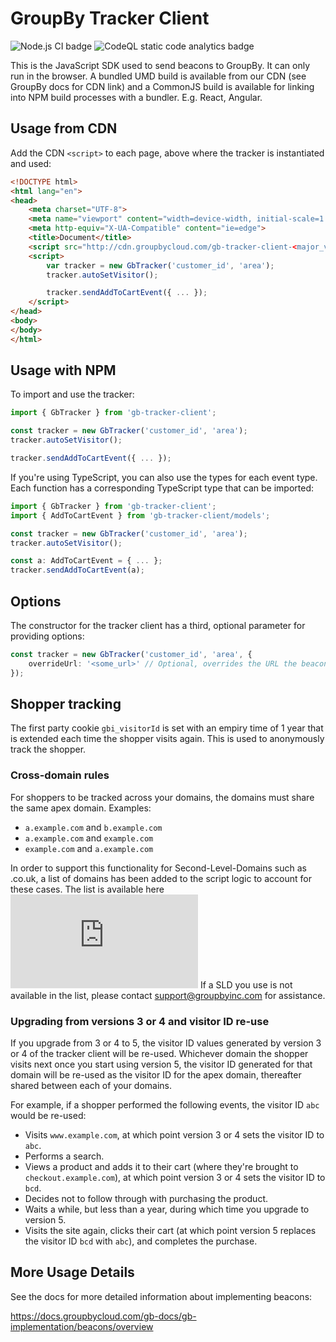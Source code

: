 # GroupBy Tracker Client

![Node.js CI badge](https://github.com/groupby/gb-tracker-client/actions/workflows/node.js.yml/badge.svg)
![CodeQL static code analytics badge](https://github.com/groupby/gb-tracker-client/actions/workflows/codeql-analysis.yml/badge.svg)

This is the JavaScript SDK used to send beacons to GroupBy. It can only run in the browser. A bundled UMD build is available from our CDN (see GroupBy docs for CDN link) and a CommonJS build is available for linking into NPM build processes with a bundler. E.g. React, Angular.

## Usage from CDN

Add the CDN `<script>` to each page, above where the tracker is instantiated and used:

```html
<!DOCTYPE html>
<html lang="en">
<head>
    <meta charset="UTF-8">
    <meta name="viewport" content="width=device-width, initial-scale=1.0">
    <meta http-equiv="X-UA-Compatible" content="ie=edge">
    <title>Document</title>
    <script src="http://cdn.groupbycloud.com/gb-tracker-client-<major_version>.min.js"></script>
    <script>
        var tracker = new GbTracker('customer_id', 'area');
        tracker.autoSetVisitor();

        tracker.sendAddToCartEvent({ ... });
    </script>
</head>
<body>
</body>
</html>
```

## Usage with NPM

To import and use the tracker:

```javascript
import { GbTracker } from 'gb-tracker-client';

const tracker = new GbTracker('customer_id', 'area');
tracker.autoSetVisitor();

tracker.sendAddToCartEvent({ ... });
```

If you're using TypeScript, you can also use the types for each event type. Each
function has a corresponding TypeScript type that can be imported:

```typescript
import { GbTracker } from 'gb-tracker-client';
import { AddToCartEvent } from 'gb-tracker-client/models';

const tracker = new GbTracker('customer_id', 'area');
tracker.autoSetVisitor();

const a: AddToCartEvent = { ... };
tracker.sendAddToCartEvent(a);
```

## Options

The constructor for the tracker client has a third, optional parameter for providing options:

```typescript
const tracker = new GbTracker('customer_id', 'area', {
    overrideUrl: '<some_url>' // Optional, overrides the URL the beacon is sent to. Useful for testing.
});
```

## Shopper tracking

The first party cookie `gbi_visitorId` is set with an empiry time of 1 year that is extended each time the shopper visits again. This is used to anonymously track the shopper.

### Cross-domain rules

For shoppers to be tracked across your domains, the domains must share the same apex domain. Examples:
  
- `a.example.com` and `b.example.com`
- `a.example.com` and `example.com`
- `example.com` and `a.example.com`

In order to support this functionality for Second-Level-Domains such as .co.uk, a list of domains has been added to the script logic to account for these cases.
The list is available here ![Link to the list of domains](https://github.com/groupby/gb-tracker-client/src/slds.ts)
If a SLD you use is not available in the list, please contact support@groupbyinc.com for assistance.

### Upgrading from versions 3 or 4 and visitor ID re-use

If you upgrade from 3 or 4 to 5, the visitor ID values generated by version 3 or 4 of the tracker client will be re-used. Whichever domain the shopper visits next once you start using version 5, the visitor ID generated for that domain will be re-used as the visitor ID for the apex domain, thereafter shared between each of your domains.

For example, if a shopper performed the following events, the visitor ID `abc` would be re-used:

- Visits `www.example.com`, at which point version 3 or 4 sets the visitor ID to `abc`.
- Performs a search.
- Views a product and adds it to their cart (where they're brought to `checkout.example.com`), at which point version 3 or 4 sets the visitor ID to `bcd`.
- Decides not to follow through with purchasing the product.
- Waits a while, but less than a year, during which time you upgrade to version 5.
- Visits the site again, clicks their cart (at which point version 5 replaces the visitor ID `bcd` with `abc`), and completes the purchase.

## More Usage Details

See the docs for more detailed information about implementing beacons:

https://docs.groupbycloud.com/gb-docs/gb-implementation/beacons/overview
